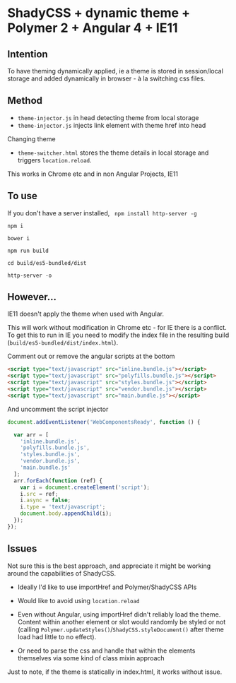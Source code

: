 # ShadyCSS + dynamic theme + Polymer 2 + Angular 4 + IE11


## Intention

To have theming dynamically applied, ie a theme is stored in session/local storage and added dynamically in browser - à la switching css files.

## Method

 - `theme-injector.js` in head detecting theme from local storage
 - `theme-injector.js` injects link element with theme href into head
 
 Changing theme
 
 - `theme-switcher.html` stores the theme details in local storage and triggers `location.reload`.

This works in Chrome etc and in non Angular Projects, IE11

## To use

If you don't have a server installed, ` npm install http-server -g`

`npm i`

`bower i`

`npm run build`

`cd build/es5-bundled/dist`

`http-server -o`

## However...

IE11 doesn't apply the theme when used with Angular.



This will work without modification in Chrome etc - for IE there is a conflict. To get this to run in IE you need to modify the index file in the resulting build (`build/es5-bundled/dist/index.html`).

Comment out or remove the angular scripts at the bottom

```html
<script type="text/javascript" src="inline.bundle.js"></script>
<script type="text/javascript" src="polyfills.bundle.js"></script>
<script type="text/javascript" src="styles.bundle.js"></script>
<script type="text/javascript" src="vendor.bundle.js"></script>
<script type="text/javascript" src="main.bundle.js"></script>
```

And uncomment the script injector

```js
document.addEventListener('WebComponentsReady', function () {

  var arr = [
    'inline.bundle.js',
    'polyfills.bundle.js',
    'styles.bundle.js',
    'vendor.bundle.js',
    'main.bundle.js'
  ];
  arr.forEach(function (ref) {
    var i = document.createElement('script');
    i.src = ref;
    i.async = false;
    i.type = 'text/javascript';
    document.body.appendChild(i);
  });
});
```

## Issues

Not sure this is the best approach, and appreciate it might be working around the capabilities of ShadyCSS.

 - Ideally I'd like to use importHref and Polymer/ShadyCSS APIs
 
 - Would like to avoid using `location.reload`
 
 - Even without Angular, using importHref didn't reliably load the theme. Content within another element or slot would randomly be styled or not (calling `Polymer.updateStyles()`/`ShadyCSS.styleDocument()` after theme load had little to no effect).
 
 - Or need to parse the css and handle that within the elements themselves via some kind of class mixin approach

Just to note, if the theme is statically in index.html, it works without issue.
 

